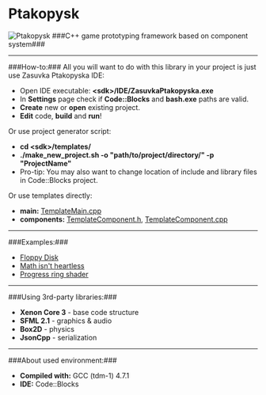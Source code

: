 Ptakopysk
=========
![Ptakopysk](https://raw.github.com/PsichiX/Ptakopysk/master/media/logo-mini.png)
###C++ game prototyping framework based on component system###

---------
###How-to:###
All you will want to do with this library in your project is just use Zasuvka Ptakopyska IDE:
- Open IDE executable: **\<sdk\>/IDE/ZasuvkaPtakopyska.exe**
- In **Settings** page check if **Code::Blocks** and **bash.exe** paths are valid.
- **Create** new or **open** existing project.
- **Edit** code, **build** and **run**!

Or use project generator script:
- **cd \<sdk\>/templates/**
- **./make_new_project.sh -o "path/to/project/directory/" -p "ProjectName"**
- Pro-tip: You may also want to change location of include and library files in Code::Blocks project.

Or use templates directly:
- **main:** [TemplateMain.cpp](https://github.com/PsichiX/Ptakopysk/blob/master/templates/TemplateMain.cpp)
- **components:** [TemplateComponent.h](https://github.com/PsichiX/Ptakopysk/blob/master/templates/TemplateComponent.h), [TemplateComponent.cpp](https://github.com/PsichiX/Ptakopysk/blob/master/templates/TemplateComponent.cpp)

---------
###Examples:###
- [Floppy Disk](https://github.com/PsichiX/FloppyDisk)
- [Math isn't heartless](https://github.com/PsichiX/Ptakopysk/tree/master/examples/MathIsNotHeartless)
- [Progress ring shader](https://github.com/PsichiX/Ptakopysk/tree/master/examples/ProgressCircleShader)

---------
###Using 3rd-party libraries:###
- **Xenon Core 3** - base code structure
- **SFML 2.1** - graphics & audio
- **Box2D** - physics
- **JsonCpp** - serialization

---------
###About used environment:###
- **Compiled with:** GCC (tdm-1) 4.7.1
- **IDE:** Code::Blocks
